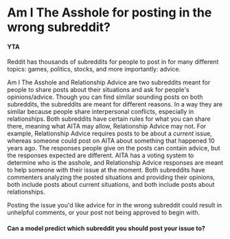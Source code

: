 # Am I The Asshole for posting in the wrong subreddit?
#### YTA

Reddit has thousands of subreddits for people to post in for many different topics: games, politics, stocks, and more importantly: advice.

Am I The Asshole and Relationship Advice are two subreddits meant for people to share posts about their situations and ask for people's opinions/advice. Though you can find similar sounding posts on both subreddits, the subreddits are meant for different reasons.
In a way they are similar because people share interpersonal conflicts, especially in relationships. 
Both subreddits have certain rules for what you can share there, meaning what AITA may allow, Relationship Advice may not. For example, Relationship Advice requires posts to be about a *current* issue, whereas someone could post on AITA about something that happened 10 years ago. 
The responses people give on the posts can contain advice, but the responses expected are different. AITA has a voting system to determine who is the asshole, and Relationship Advice responses are meant to help someone with their issue at the moment. 
Both subreddits have commenters analyzing the posted situations and providing their opinions, both include posts about current situations, and both include posts about relationships.

Posting the issue you'd like advice for in the wrong subreddit could result in unhelpful comments, or your post not being approved to begin with. 

#### Can a model predict which subreddit you should post your issue to? 